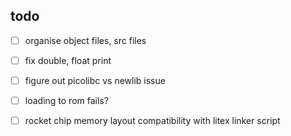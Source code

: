 ## todo
- [ ] organise object files, src files
- [ ] fix double, float print
- [ ] figure out picolibc vs newlib issue
- [ ] loading to rom fails?
- [ ] rocket chip memory layout compatibility with litex linker script

